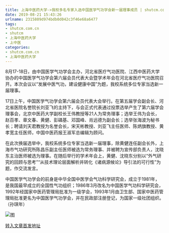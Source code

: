 ```yaml
---
title: 上海中医药大学->我校多名专家入选中国医学气功学会新一届理事成员 | shutcm.com.cn
date: 2019-08-21 15:43:26
urlname: 2315809d974bdb0d042c3f46e68a6477
tags: 
- shutcm.com.cn
- shutcm
- 上海中医药大学
- 上中医
categories:
- shutcm.com.cn
- 上海中医药大学
---
```



8月17-18日，由中国医学气功学会主办，河北省医疗气功医院、江西中医药大学协办的中国医学气功学会第六届会员代表大会暨学术年会在河北省医疗气功医院召开。本次会议以“发展中医气功，建设健康中国”为题，我校系统多位专家当选新一届理事。

17日上午，中国医学气功学会第六届会员代表大会举行。在第五届学会副会长、河北省医院名誉院长刘亚飞的主持下，与会正式代表通过投票选举产生了第六届学会理事会，北京中医药大学副校长王伟教授等21人为常务理事；选举王伟为会长，赵百孝、章文春、黄健、彭磷基、邓国峰、肖远德为副会长；选举张海波为秘书长；聘请刘天君教授为名誉会长，宋天彬教授、刘亚飞主任医师、陈炳旗教授、黄孝宽主任医师，中国中医药报王淑军总编辑为顾问。

在此次换届选举中，我校系统多位专家当选新一届理事，除黄健连任副会长外，上海市气功研究所陈昌乐副主任医师被选为常务理事、并被聘为宣传部负责人，沈晓东主治医师被选为理事。在随后举行的学术年会上，黄健、沈晓东分别以“外气研究的回顾与思考”“从技术理论层面解析并转化《诸病源候论》导引法的可行性”为题，作交流发言。

中国医学气功学会的前身是中华全国中医学会气功科学研究会，成立于1981年，是我国最早成立的全国性气功组织；1986年3月改名为中国医学气功科学研究会，1992年经国家中医药管理局批准为一级学会，1993年1月由卫生部、国家中医药管理局批准更名为中国医学气功学会，并在民政部注册登记，为国家一级社团组织。（孙琪年）



![图](http://www.shutcm.edu.cn/_upload/article/images/32/49/81ef6b58459a95785b801acc1264/5fe20ceb-86a2-47f4-b685-bc0f3df150aa.png)

[转入文章首发地址](http://www.shutcm.edu.cn/2019/0821/c973a114528/page.htm)